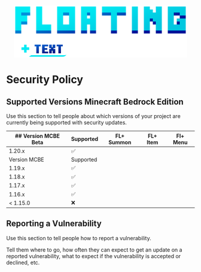<p align="center">
	<a href="https://pmmp.io">
		<!--[if IE]>
			<img src="https://github.com/DeathAruban/Floating-Text/blob/main/floating%20text%202.png" alt="FLoating Text Logo" title="PocketMine" loading="eager" />
		<![endif]-->
		<picture>
			<source srcset="https://github.com/DeathAruban/Floating-Text/blob/main/floating%20text%202.png" media="(prefers-color-scheme: dark)">
			<img src="https://github.com/DeathAruban/Floating-Text/blob/main/floating%20text%202.png" loading="eager" />
		</picture>
	</a><br>
</p>

# Security Policy

## Supported Versions Minecraft Bedrock Edition

Use this section to tell people about which versions of your project are
currently being supported with security updates.

| ## Version MCBE Beta| Supported   | FL+ Summon | FL+ Item | Fl+ Menu |
| ------- | ------------------   | ------- | ------- | ------- |
| 1.20.x   | :white_check_mark:  | 
| Version MCBE| Supported        | 
| 1.19.x   | :white_check_mark:  | 
| 1.18.x   | :white_check_mark:  | 
| 1.17.x   |  :white_check_mark: | 
| 1.16.x   | :white_check_mark:  | 
| < 1.15.0   | :x:               | 


## Reporting a Vulnerability

Use this section to tell people how to report a vulnerability.

Tell them where to go, how often they can expect to get an update on a
reported vulnerability, what to expect if the vulnerability is accepted or
declined, etc.
